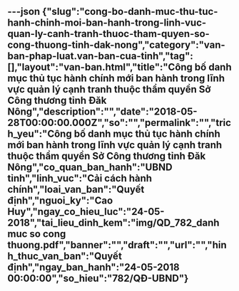 ---json
{"slug":"cong-bo-danh-muc-thu-tuc-hanh-chinh-moi-ban-hanh-trong-linh-vuc-quan-ly-canh-tranh-thuoc-tham-quyen-so-cong-thuong-tinh-dak-nong","category":"van-ban-phap-luat.van-ban-cua-tinh","tag":[],"layout":"van-ban.html","title":"Công bố danh mục thủ tục hành chính mới ban hành trong lĩnh vực quản lý cạnh tranh thuộc thẩm quyền Sở Công thương tỉnh Đăk Nông","description":"","date":"2018-05-28T00:00:00.000Z","so":"","permalink":"","trich_yeu":"Công bố danh mục thủ tục hành chính mới ban hành trong lĩnh vực quản lý cạnh tranh thuộc thẩm quyền Sở Công thương tỉnh Đăk Nông","co_quan_ban_hanh":"UBND tỉnh","linh_vuc":"Cải cách hành chính","loai_van_ban":"Quyết định","nguoi_ky":"Cao Huy","ngay_co_hieu_luc":"24-05-2018","tai_lieu_dinh_kem":"img/QD_782_danh muc so cong thuong.pdf","banner":"","draft":"","url":"","hinh_thuc_van_ban":"Quyết định","ngay_ban_hanh":"24-05-2018 00:00:00","so_hieu":"782/QĐ-UBND"}
---
